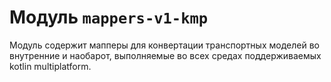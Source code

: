 # Модуль `mappers-v1-kmp`

Модуль содержит мапперы для конвертации транспортных моделей во внутренние и
наобарот, выполняемые во всех средах поддерживаемых kotlin multiplatform.
